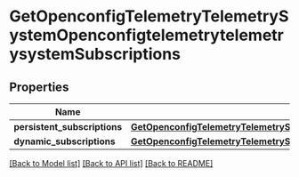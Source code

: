 # GetOpenconfigTelemetryTelemetrySystemOpenconfigtelemetrytelemetrysystemSubscriptions

## Properties
Name | Type | Description | Notes
------------ | ------------- | ------------- | -------------
**persistent_subscriptions** | [**GetOpenconfigTelemetryTelemetrySystemOpenconfigtelemetrytelemetrysystemSubscriptionsPersistentsubscriptions**](GetOpenconfigTelemetryTelemetrySystemOpenconfigtelemetrytelemetrysystemSubscriptionsPersistentsubscriptions.md) |  | [optional] 
**dynamic_subscriptions** | [**GetOpenconfigTelemetryTelemetrySystemOpenconfigtelemetrytelemetrysystemSubscriptionsDynamicsubscriptions**](GetOpenconfigTelemetryTelemetrySystemOpenconfigtelemetrytelemetrysystemSubscriptionsDynamicsubscriptions.md) |  | [optional] 

[[Back to Model list]](../README.md#documentation-for-models) [[Back to API list]](../README.md#documentation-for-api-endpoints) [[Back to README]](../README.md)


